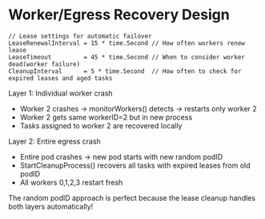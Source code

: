   # Worker/Egress Recovery Design
  
	// Lease settings for automatic failover
	LeaseRenewalInterval = 15 * time.Second // How often workers renew lease
	LeaseTimeout         = 45 * time.Second // When to consider worker dead(worker failure)
	CleanupInterval      = 5 * time.Second  // How often to check for expired leases and aged tasks

  Layer 1: Individual worker crash

  - Worker 2 crashes → monitorWorkers() detects → restarts only worker 2
  - Worker 2 gets same workerID=2 but in new process
  - Tasks assigned to worker 2 are recovered locally

  Layer 2: Entire egress crash

  - Entire pod crashes → new pod starts with new random podID
  - StartCleanupProcess() recovers all tasks with expired leases from old podID
  - All workers 0,1,2,3 restart fresh

  The random podID approach is perfect because the lease cleanup handles both layers automatically!

